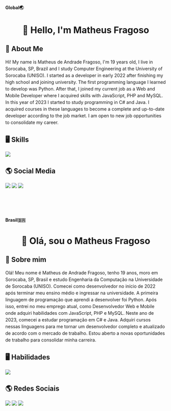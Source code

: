 <h4>Global🌏</h4>
<h1 align="center">👋 Hello, I'm Matheus Fragoso</h1>
<h2 align="left"> 💬 About Me </h2>
<p style="line-height: 1.5">
  Hi! My name is Matheus de Andrade Fragoso, I'm 19 years old, I live in Sorocaba, SP, Brazil and  I study Computer Engineering at the University of Sorocaba (UNISO).
  I started as a developer in early 2022 after finishing my high school and joining university. The first programming language I learned to develop was Python. After that, I joined my current job as a Web and Mobile Developer where I acquired skills with JavaScript, PHP and MySQL. 
  In this year of 2023 I started to study programming in C# and Java. I acquired courses in these languages to become a complete and up-to-date developer according to the job market. I am open to new job opportunities to consolidate my career.</p>
  
<h2 align="left">🖥️ Skills </h2>
<p align="left">
  <a>
    <img src="https://skillicons.dev/icons?i=cs,java,py,php,mysql,git,github,html,css,bootstrap,dotnet,discord&perline=6" />
  </a>
</p>

<h2 align="left">🌎 Social Media</h2>
<a href="https://www.instagram.com/legulaas/"><img src="https://skillicons.dev/icons?i=instagram" /></a>
<a href="https://twitter.com/legulaas22"><img src="https://skillicons.dev/icons?i=twitter" /></a>
<a href="https://www.linkedin.com/in/matheus-fragoso-79876823b/"><img src="https://skillicons.dev/icons?i=linkedin" /></a>

<br>
<br>
<br>
<br>
<br>

<h4>Brasil🇧🇷</h4>
<h1 align="center">👋 Olá, sou o Matheus Fragoso</h1>
<h2 align="left"> 💬 Sobre mim </h2>
<p style="line-height: 1.5">
  Olá! Meu nome é Matheus de Andrade Fragoso, tenho 19 anos, moro em Sorocaba, SP, Brasil e estudo Engenharia da Computação na Universidade de Sorocaba (UNISO).
  Comecei como desenvolvedor no início de 2022 após terminar meu ensino médio e ingressar na universidade. A primeira linguagem de programação que aprendi a desenvolver foi Python. Após isso, entrei no meu emprego atual, como Desenvolvedor Web e Mobile onde adquiri habilidades com JavaScript, PHP e MySQL. 
  Neste ano de 2023, comecei a estudar programação em C# e Java. Adquiri cursos nessas linguagens para me tornar um desenvolvedor completo e atualizado de acordo com o mercado de trabalho. Estou aberto a novas oportunidades de trabalho para consolidar minha carreira.</p>
  
<h2 align="left">🖥️ Habilidades </h2>
<p align="left">
  <a>
    <img src="https://skillicons.dev/icons?i=cs,java,py,php,mysql,git,github,html,css,bootstrap,dotnet,discord&perline=6" />
  </a>
</p>

<h2 align="left">🌎 Redes Sociais</h2>
<a href="https://www.instagram.com/legulaas/"><img src="https://skillicons.dev/icons?i=instagram" /></a>
<a href="https://twitter.com/legulaas22"><img src="https://skillicons.dev/icons?i=twitter" /></a>
<a href="https://www.linkedin.com/in/matheus-fragoso-79876823b/"><img src="https://skillicons.dev/icons?i=linkedin" /></a>


          
          


